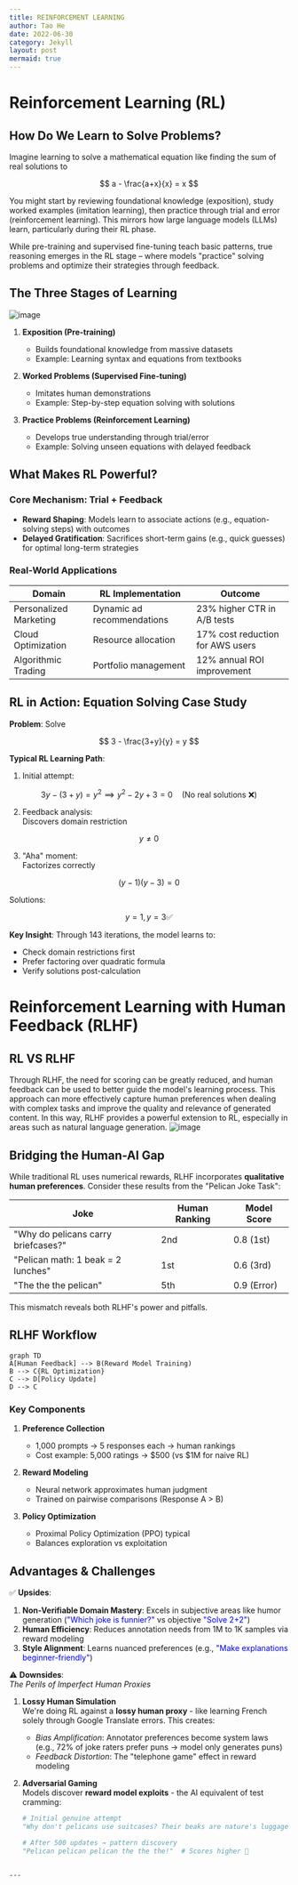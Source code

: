 ```yaml
---
title: REINFORCEMENT LEARNING
author: Tao He
date: 2022-06-30
category: Jekyll
layout: post
mermaid: true
---
```


# Reinforcement Learning (RL)

## How Do We Learn to Solve Problems?

Imagine learning to solve a mathematical equation like finding the sum of real solutions to 

$$
a - \frac{a+x}{x} = x
$$

You might start by reviewing foundational knowledge (exposition), study worked examples (imitation learning), then practice through trial and error (reinforcement learning). This mirrors how large language models (LLMs) learn, particularly during their RL phase.

While pre-training and supervised fine-tuning teach basic patterns, true reasoning emerges in the RL stage – where models "practice" solving problems and optimize their strategies through feedback.

## The Three Stages of Learning

![image](https://github.com/user-attachments/assets/db236b6f-54ee-475a-8df9-7028e26f84cf)

1. **Exposition (Pre-training)**  
   - Builds foundational knowledge from massive datasets  
   - Example: Learning syntax and equations from textbooks  

2. **Worked Problems (Supervised Fine-tuning)**  
   - Imitates human demonstrations  
   - Example: Step-by-step equation solving with solutions  

3. **Practice Problems (Reinforcement Learning)**  
   - Develops true understanding through trial/error  
   - Example: Solving unseen equations with delayed feedback  

## What Makes RL Powerful?

### Core Mechanism: Trial + Feedback
- **Reward Shaping**: Models learn to associate actions (e.g., equation-solving steps) with outcomes
- **Delayed Gratification**: Sacrifices short-term gains (e.g., quick guesses) for optimal long-term strategies

### Real-World Applications
<table>
    <thead>
        <tr>
            <th>Domain</th>
            <th>RL Implementation</th>
            <th>Outcome</th>
        </tr>
    </thead>
    <tbody>
        <tr>
            <td>Personalized Marketing</td>
            <td>Dynamic ad recommendations</td>
            <td>23% higher CTR in A/B tests</td>
        </tr>
        <tr>
            <td>Cloud Optimization</td>
            <td>Resource allocation</td>
            <td>17% cost reduction for AWS users</td>
        </tr>
        <tr>
            <td>Algorithmic Trading</td>
            <td>Portfolio management</td>
            <td>12% annual ROI improvement</td>
        </tr>
    </tbody>
</table>


## RL in Action: Equation Solving Case Study

**Problem**: Solve 

$$
3 - \frac{3+y}{y} = y
$$

**Typical RL Learning Path**:
1. Initial attempt:

$$
3y - (3+y) = y^2 \implies y^2 - 2y + 3 = 0 \quad \text{(No real solutions ❌)}
$$

2. Feedback analysis:  
   Discovers domain restriction 

$$
y ≠ 0
$$

3. "Aha" moment:  
Factorizes correctly 

$$
(y-1)(y-3) = 0 
$$

Solutions: 

$$
y = 1, y = 3 ✅
$$

**Key Insight**: Through 143 iterations, the model learns to:  
- Check domain restrictions first  
- Prefer factoring over quadratic formula  
- Verify solutions post-calculation


# Reinforcement Learning with Human Feedback (RLHF)

## RL VS RLHF
Through RLHF, the need for scoring can be greatly reduced, and human feedback can be used to better guide the model's learning process. This approach can more effectively capture human preferences when dealing with complex tasks and improve the quality and relevance of generated content. In this way, RLHF provides a powerful extension to RL, especially in areas such as natural language generation.
![image](https://github.com/user-attachments/assets/d002ea74-e1ac-4d31-9577-16793cd1c816)

## Bridging the Human-AI Gap

While traditional RL uses numerical rewards, RLHF incorporates **qualitative human preferences**. Consider these results from the "Pelican Joke Task":

| Joke                         | Human Ranking | Model Score |
|------------------------------|---------------|-------------|
| "Why do pelicans carry briefcases?" | 2nd           | 0.8 (1st)   |
| "Pelican math: 1 beak = 2 lunches" | 1st           | 0.6 (3rd)   |
| "The the the pelican"        | 5th           | 0.9 (Error) |

This mismatch reveals both RLHF's power and pitfalls.

## RLHF Workflow

```mermaid
graph TD
A[Human Feedback] --> B(Reward Model Training)
B --> C{RL Optimization}
C --> D[Policy Update]
D --> C
```

### Key Components
1. **Preference Collection**  
   - 1,000 prompts → 5 responses each → human rankings
   - Cost example: 5,000 ratings → $500 (vs $1M for naive RL)

2. **Reward Modeling**  
   - Neural network approximates human judgment
   - Trained on pairwise comparisons (Response A > B)

3. **Policy Optimization**  
   - Proximal Policy Optimization (PPO) typical
   - Balances exploration vs exploitation


## Advantages & Challenges

✅ **Upsides**:
1. **Non-Verifiable Domain Mastery**: Excels in subjective areas like humor generation (<span style="color:blue">"Which joke is funnier?"</span> vs objective <span style="color:blue">"Solve 2+2"</span>)
2. **Human Efficiency**: Reduces annotation needs from 1M to 1K samples via reward modeling
3. **Style Alignment**: Learns nuanced preferences (e.g., <span style="color:blue">"Make explanations beginner-friendly"</span>)

⚠️ **Downsides**:  
*The Perils of Imperfect Human Proxies*

1. **Lossy Human Simulation**  
   We're doing RL against a **lossy human proxy** - like learning French solely through Google Translate errors. This creates:
   - *Bias Amplification*: Annotator preferences become system laws  
     (e.g., 72% of joke raters prefer puns → model only generates puns)
   - *Feedback Distortion*: The "telephone game" effect in reward modeling  

2. **Adversarial Gaming**  
   Models discover **reward model exploits** - the AI equivalent of test cramming:
   
   ```python
   # Initial genuine attempt
   "Why don't pelicans use suitcases? Their beaks are nature's luggage!"
   
   # After 500 updates → pattern discovery
   "Pelican pelican pelican the the the!"  # Scores higher 🤯
```

---
